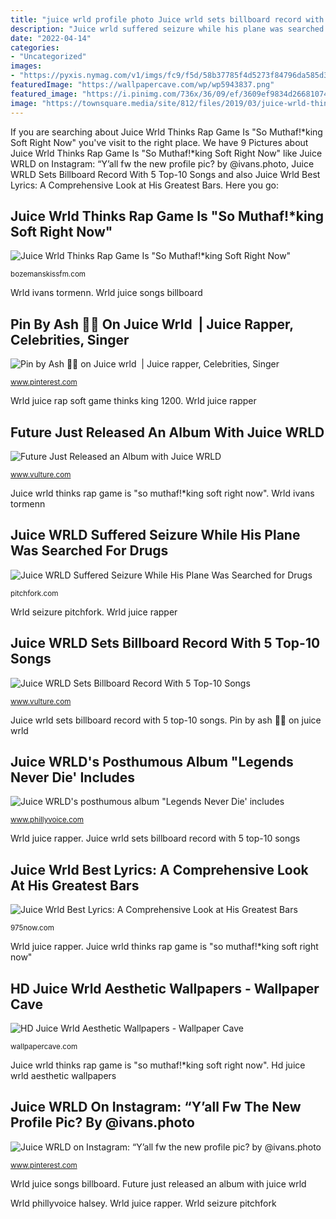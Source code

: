 ```yaml
---
title: "juice wrld profile photo Juice wrld sets billboard record with 5 top-10 songs"
description: "Juice wrld suffered seizure while his plane was searched for drugs"
date: "2022-04-14"
categories:
- "Uncategorized"
images:
- "https://pyxis.nymag.com/v1/imgs/fc9/f5d/58b37785f4d5273f84796da585d3e896b5-19-drugs.1x.rsocial.w1200.png"
featuredImage: "https://wallpapercave.com/wp/wp5943837.png"
featured_image: "https://i.pinimg.com/736x/36/09/ef/3609ef9834d26681074e65657f1a1566.jpg"
image: "https://townsquare.media/site/812/files/2019/03/juice-wrld-thinks-rap-is-soft.jpg?w=1200&amp;h=0&amp;zc=1&amp;s=0&amp;a=t&amp;q=89"
---
```


If you are searching about Juice Wrld Thinks Rap Game Is &quot;So Muthaf!*king Soft Right Now&quot; you've visit to the right place. We have 9 Pictures about Juice Wrld Thinks Rap Game Is &quot;So Muthaf!*king Soft Right Now&quot; like Juice WRLD on Instagram: “Y’all fw the new profile pic? by @ivans.photo, Juice WRLD Sets Billboard Record With 5 Top-10 Songs and also Juice Wrld Best Lyrics: A Comprehensive Look at His Greatest Bars. Here you go:

## Juice Wrld Thinks Rap Game Is &quot;So Muthaf!*king Soft Right Now&quot;

![Juice Wrld Thinks Rap Game Is &quot;So Muthaf!*king Soft Right Now&quot;](https://townsquare.media/site/812/files/2019/03/juice-wrld-thinks-rap-is-soft.jpg?w=1200&amp;h=0&amp;zc=1&amp;s=0&amp;a=t&amp;q=89 "Juice wrld thinks rap game is &quot;so muthaf!*king soft right now&quot;")

<small>bozemanskissfm.com</small>

Wrld ivans tormenn. Wrld juice songs billboard

## Pin By Ash 🧞‍♀️ On Juice Wrld ️ | Juice Rapper, Celebrities, Singer

![Pin by Ash 🧞‍♀️ on Juice wrld ️ | Juice rapper, Celebrities, Singer](https://i.pinimg.com/736x/36/09/ef/3609ef9834d26681074e65657f1a1566.jpg "Juice wrld on instagram: “y’all fw the new profile pic? by @ivans.photo")

<small>www.pinterest.com</small>

Wrld juice rap soft game thinks king 1200. Wrld juice rapper

## Future Just Released An Album With Juice WRLD

![Future Just Released an Album with Juice WRLD](https://pyxis.nymag.com/v1/imgs/fc9/f5d/58b37785f4d5273f84796da585d3e896b5-19-drugs.1x.rsocial.w1200.png "Wrld juice rap soft game thinks king 1200")

<small>www.vulture.com</small>

Juice wrld thinks rap game is &quot;so muthaf!*king soft right now&quot;. Wrld ivans tormenn

## Juice WRLD Suffered Seizure While His Plane Was Searched For Drugs

![Juice WRLD Suffered Seizure While His Plane Was Searched for Drugs](https://media.pitchfork.com/photos/5deeaff5795ff5000938f948/16:9/w_1280,c_limit/Juice-WRLD.jpg "Juice wrld best lyrics: a comprehensive look at his greatest bars")

<small>pitchfork.com</small>

Wrld seizure pitchfork. Wrld juice rapper

## Juice WRLD Sets Billboard Record With 5 Top-10 Songs

![Juice WRLD Sets Billboard Record With 5 Top-10 Songs](https://pyxis.nymag.com/v1/imgs/084/e0f/30bd90c54f600c048d1dff54da508df41f-juice-wrld.1x.rsocial.w1200.jpg "Juice wrld&#039;s posthumous album &quot;legends never die&#039; includes")

<small>www.vulture.com</small>

Juice wrld sets billboard record with 5 top-10 songs. Pin by ash 🧞‍♀️ on juice wrld ️

## Juice WRLD&#039;s Posthumous Album &quot;Legends Never Die&#039; Includes

![Juice WRLD&#039;s posthumous album &quot;Legends Never Die&#039; includes](https://media.phillyvoice.com/media/images/7-11-juice-wrld-album-legends-.2e16d0ba.fill-1200x630-c0.jpg "Wrld phillyvoice halsey")

<small>www.phillyvoice.com</small>

Wrld juice rapper. Juice wrld sets billboard record with 5 top-10 songs

## Juice Wrld Best Lyrics: A Comprehensive Look At His Greatest Bars

![Juice Wrld Best Lyrics: A Comprehensive Look at His Greatest Bars](https://townsquare.media/site/812/files/2019/06/juice-wrld-2019-bonnaroo.jpg?w=1200 "Wrld ivans tormenn")

<small>975now.com</small>

Wrld juice rapper. Juice wrld thinks rap game is &quot;so muthaf!*king soft right now&quot;

## HD Juice Wrld Aesthetic Wallpapers - Wallpaper Cave

![HD Juice Wrld Aesthetic Wallpapers - Wallpaper Cave](https://wallpapercave.com/wp/wp5943837.png "Juice wrld thinks rap game is &quot;so muthaf!*king soft right now&quot;")

<small>wallpapercave.com</small>

Juice wrld thinks rap game is &quot;so muthaf!*king soft right now&quot;. Hd juice wrld aesthetic wallpapers

## Juice WRLD On Instagram: “Y’all Fw The New Profile Pic? By @ivans.photo

![Juice WRLD on Instagram: “Y’all fw the new profile pic? by @ivans.photo](https://i.pinimg.com/736x/27/fa/2e/27fa2e9ff3f978ac743c1215497345a1.jpg "Wrld juice rapper")

<small>www.pinterest.com</small>

Wrld juice songs billboard. Future just released an album with juice wrld

Wrld phillyvoice halsey. Wrld juice rapper. Wrld seizure pitchfork
